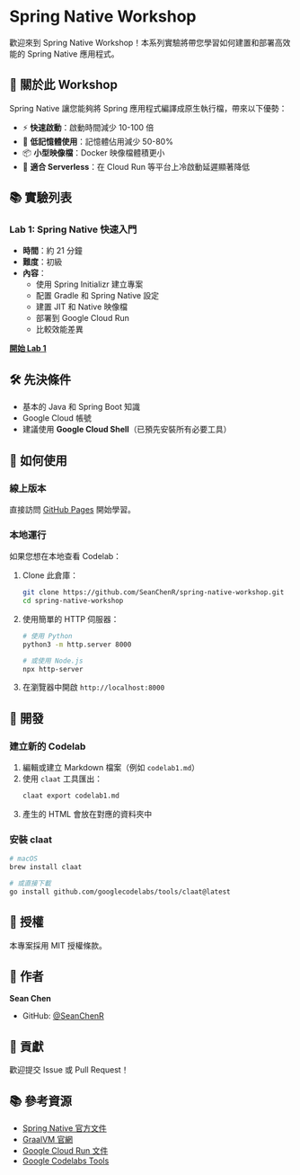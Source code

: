 # Spring Native Workshop

歡迎來到 Spring Native Workshop！本系列實驗將帶您學習如何建置和部署高效能的 Spring Native 應用程式。

## 🎯 關於此 Workshop

Spring Native 讓您能夠將 Spring 應用程式編譯成原生執行檔，帶來以下優勢：

- ⚡ **快速啟動**：啟動時間減少 10-100 倍
- 💾 **低記憶體使用**：記憶體佔用減少 50-80%
- 📦 **小型映像檔**：Docker 映像檔體積更小
- 🚀 **適合 Serverless**：在 Cloud Run 等平台上冷啟動延遲顯著降低

## 📚 實驗列表

### Lab 1: Spring Native 快速入門
- **時間**：約 21 分鐘
- **難度**：初級
- **內容**：
  - 使用 Spring Initializr 建立專案
  - 配置 Gradle 和 Spring Native 設定
  - 建置 JIT 和 Native 映像檔
  - 部署到 Google Cloud Run
  - 比較效能差異

**[開始 Lab 1](spring-native-workshop-lab1/index.html)**

## 🛠️ 先決條件

- 基本的 Java 和 Spring Boot 知識
- Google Cloud 帳號
- 建議使用 **Google Cloud Shell**（已預先安裝所有必要工具）

## 📖 如何使用

### 線上版本
直接訪問 [GitHub Pages](https://seanchenr.github.io/spring-native-workshop/) 開始學習。

### 本地運行
如果您想在本地查看 Codelab：

1. Clone 此倉庫：
   ```bash
   git clone https://github.com/SeanChenR/spring-native-workshop.git
   cd spring-native-workshop
   ```

2. 使用簡單的 HTTP 伺服器：
   ```bash
   # 使用 Python
   python3 -m http.server 8000

   # 或使用 Node.js
   npx http-server
   ```

3. 在瀏覽器中開啟 `http://localhost:8000`

## 🔧 開發

### 建立新的 Codelab

1. 編輯或建立 Markdown 檔案（例如 `codelab1.md`）
2. 使用 `claat` 工具匯出：
   ```bash
   claat export codelab1.md
   ```
3. 產生的 HTML 會放在對應的資料夾中

### 安裝 claat

```bash
# macOS
brew install claat

# 或直接下載
go install github.com/googlecodelabs/tools/claat@latest
```

## 📝 授權

本專案採用 MIT 授權條款。

## 👤 作者

**Sean Chen**

- GitHub: [@SeanChenR](https://github.com/SeanChenR)

## 🤝 貢獻

歡迎提交 Issue 或 Pull Request！

## 📚 參考資源

- [Spring Native 官方文件](https://docs.spring.io/spring-native/docs/current/reference/htmlsingle/)
- [GraalVM 官網](https://www.graalvm.org/)
- [Google Cloud Run 文件](https://cloud.google.com/run/docs)
- [Google Codelabs Tools](https://github.com/googlecodelabs/tools)

